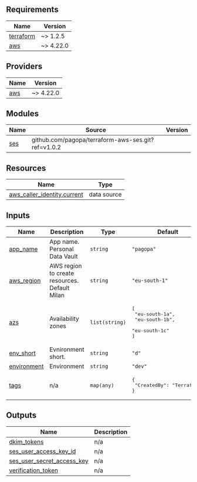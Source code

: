 ## Requirements

| Name | Version |
|------|---------|
| <a name="requirement_terraform"></a> [terraform](#requirement\_terraform) | ~> 1.2.5 |
| <a name="requirement_aws"></a> [aws](#requirement\_aws) | ~> 4.22.0 |

## Providers

| Name | Version |
|------|---------|
| <a name="provider_aws"></a> [aws](#provider\_aws) | ~> 4.22.0 |

## Modules

| Name | Source | Version |
|------|--------|---------|
| <a name="module_ses"></a> [ses](#module\_ses) | github.com/pagopa/terraform-aws-ses.git?ref=v1.0.2 |  |

## Resources

| Name | Type |
|------|------|
| [aws_caller_identity.current](https://registry.terraform.io/providers/hashicorp/aws/latest/docs/data-sources/caller_identity) | data source |

## Inputs

| Name | Description | Type | Default | Required |
|------|-------------|------|---------|:--------:|
| <a name="input_app_name"></a> [app\_name](#input\_app\_name) | App name. Personal Data Vault | `string` | `"pagopa"` | no |
| <a name="input_aws_region"></a> [aws\_region](#input\_aws\_region) | AWS region to create resources. Default Milan | `string` | `"eu-south-1"` | no |
| <a name="input_azs"></a> [azs](#input\_azs) | Availability zones | `list(string)` | <pre>[<br>  "eu-south-1a",<br>  "eu-south-1b",<br>  "eu-south-1c"<br>]</pre> | no |
| <a name="input_env_short"></a> [env\_short](#input\_env\_short) | Evnironment short. | `string` | `"d"` | no |
| <a name="input_environment"></a> [environment](#input\_environment) | Environment | `string` | `"dev"` | no |
| <a name="input_tags"></a> [tags](#input\_tags) | n/a | `map(any)` | <pre>{<br>  "CreatedBy": "Terraform"<br>}</pre> | no |

## Outputs

| Name | Description |
|------|-------------|
| <a name="output_dkim_tokens"></a> [dkim\_tokens](#output\_dkim\_tokens) | n/a |
| <a name="output_ses_user_access_key_id"></a> [ses\_user\_access\_key\_id](#output\_ses\_user\_access\_key\_id) | n/a |
| <a name="output_ses_user_secret_access_key"></a> [ses\_user\_secret\_access\_key](#output\_ses\_user\_secret\_access\_key) | n/a |
| <a name="output_verification_token"></a> [verification\_token](#output\_verification\_token) | n/a |
